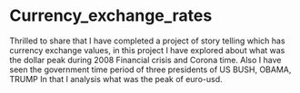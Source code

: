 # Currency_exchange_rates
Thrilled to share that I have completed a project of story telling which has currency exchange values, in this project I have explored about what was the dollar peak during 2008 Financial crisis and Corona time. Also I have seen the government time period of three presidents of US BUSH, OBAMA, TRUMP In that I analysis what was the peak of euro-usd.

